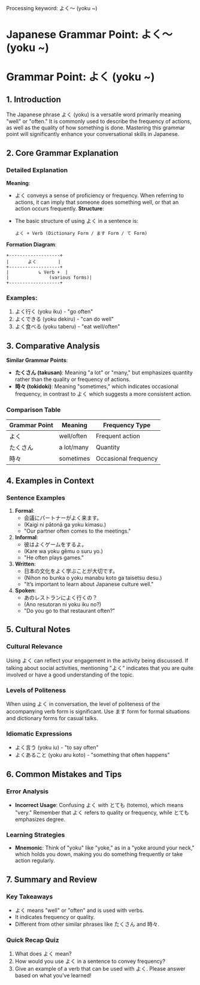 Processing keyword: よく～ (yoku ~)
# Japanese Grammar Point: よく～ (yoku ~)
# Grammar Point: よく (yoku ~)
## 1. Introduction
The Japanese phrase よく (yoku) is a versatile word primarily meaning "well" or "often." It is commonly used to describe the frequency of actions, as well as the quality of how something is done. Mastering this grammar point will significantly enhance your conversational skills in Japanese.
## 2. Core Grammar Explanation
### Detailed Explanation
**Meaning**: 
- よく conveys a sense of proficiency or frequency. When referring to actions, it can imply that someone does something well, or that an action occurs frequently.
**Structure**:
- The basic structure of using よく in a sentence is:
  
  ```
  よく + Verb (Dictionary Form / ます Form / て Form)
  ```
**Formation Diagram**:
```
+-------------------+
|       よく        |
+-------------------+
|           ↳ Verb +  |
|               (various forms)|
+-------------------+
```
### Examples:
1. よく行く (yoku iku) - "go often"
2. よくできる (yoku dekiru) - "can do well"
3. よく食べる (yoku taberu) - "eat well/often"
## 3. Comparative Analysis
**Similar Grammar Points**:
- **たくさん (takusan)**: Meaning "a lot" or "many," but emphasizes quantity rather than the quality or frequency of actions.
- **時々 (tokidoki)**: Meaning "sometimes," which indicates occasional frequency, in contrast to よく which suggests a more consistent action.
### Comparison Table
| Grammar Point | Meaning               | Frequency Type         |
|---------------|-----------------------|-------------------------|
| よく          | well/often            | Frequent action         |
| たくさん      | a lot/many            | Quantity                |
| 時々          | sometimes             | Occasional frequency     |
## 4. Examples in Context
### Sentence Examples
1. **Formal**:
   - 会議にパートナーがよく来ます。 
   - (Kaigi ni pātonā ga yoku kimasu.)
   - "Our partner often comes to the meetings."
2. **Informal**:
   - 彼はよくゲームをするよ。 
   - (Kare wa yoku gēmu o suru yo.)
   - "He often plays games."
3. **Written**:
   - 日本の文化をよく学ぶことが大切です。 
   - (Nihon no bunka o yoku manabu koto ga taisetsu desu.)
   - "It’s important to learn about Japanese culture well."
4. **Spoken**:
   - あのレストランによく行くの？ 
   - (Ano resutoran ni yoku iku no?)
   - "Do you go to that restaurant often?"
## 5. Cultural Notes
### Cultural Relevance
Using よく can reflect your engagement in the activity being discussed. If talking about social activities, mentioning "よく" indicates that you are quite involved or have a good understanding of the topic.
### Levels of Politeness
When using よく in conversation, the level of politeness of the accompanying verb form is significant. Use ます form for formal situations and dictionary forms for casual talks.
### Idiomatic Expressions
- よく言う (yoku iu) - "to say often"
- よくあること (yoku aru koto) - "something that often happens"
## 6. Common Mistakes and Tips
### Error Analysis
- **Incorrect Usage**: Confusing よく with とても (totemo), which means "very." Remember that よく refers to quality or frequency, while とても emphasizes degree.
### Learning Strategies
- **Mnemonic**: Think of "yoku" like "yoke," as in a "yoke around your neck," which holds you down, making you do something frequently or take action regularly. 
## 7. Summary and Review
### Key Takeaways
- よく means "well" or "often" and is used with verbs.
- It indicates frequency or quality.
- Different from other similar phrases like たくさん and 時々.
### Quick Recap Quiz
1. What does よく mean?
2. How would you use よく in a sentence to convey frequency?
3. Give an example of a verb that can be used with よく.
Please answer based on what you've learned!
